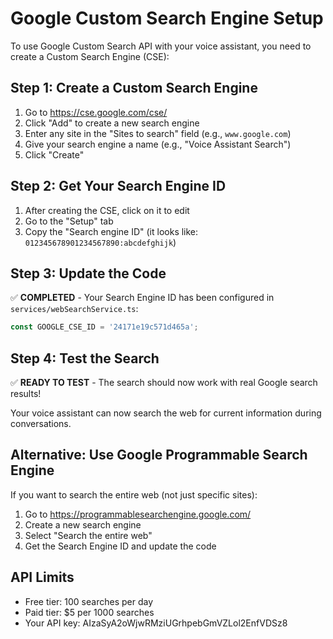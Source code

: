 # Google Custom Search Engine Setup

To use Google Custom Search API with your voice assistant, you need to create a Custom Search Engine (CSE):

## Step 1: Create a Custom Search Engine

1. Go to https://cse.google.com/cse/
2. Click "Add" to create a new search engine
3. Enter any site in the "Sites to search" field (e.g., `www.google.com`)
4. Give your search engine a name (e.g., "Voice Assistant Search")
5. Click "Create"

## Step 2: Get Your Search Engine ID

1. After creating the CSE, click on it to edit
2. Go to the "Setup" tab
3. Copy the "Search engine ID" (it looks like: `012345678901234567890:abcdefghijk`)

## Step 3: Update the Code

✅ **COMPLETED** - Your Search Engine ID has been configured in `services/webSearchService.ts`:

```typescript
const GOOGLE_CSE_ID = '24171e19c571d465a';
```

## Step 4: Test the Search

✅ **READY TO TEST** - The search should now work with real Google search results!

Your voice assistant can now search the web for current information during conversations.

## Alternative: Use Google Programmable Search Engine

If you want to search the entire web (not just specific sites):

1. Go to https://programmablesearchengine.google.com/
2. Create a new search engine
3. Select "Search the entire web"
4. Get the Search Engine ID and update the code

## API Limits

- Free tier: 100 searches per day
- Paid tier: $5 per 1000 searches
- Your API key: AIzaSyA2oWjwRMziUGrhpebGmVZLol2EnfVDSz8 